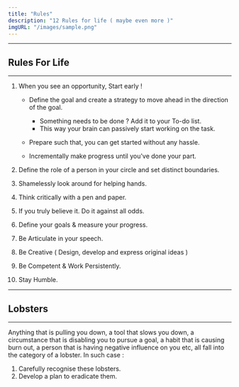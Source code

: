 ```yaml
---
title: "Rules"
description: "12 Rules for life ( maybe even more )"
imgURL: "/images/sample.png"
---
```


---
## Rules For Life
---
1. When you see an opportunity, Start early !

   * Define the goal and create a strategy to move ahead in the direction of the goal.
     * Something needs to be done ? Add it to your To-do list.
     * This way your brain can passively start working on the task.

   * Prepare such that, you can get started without any hassle.
   * Incrementally make progress until you've done your part.

2. Define the role of a person in your circle and set distinct boundaries.
3. Shamelessly look around for helping hands.
4. Think critically with a pen and paper.
5. If you truly believe it. Do it against all odds.
6. Define your goals & measure your progress.
7. Be Articulate in your speech.
8. Be Creative ( Design, develop and express original ideas )
9. Be Competent & Work Persistently.
10. Stay Humble.

---
## Lobsters
---

Anything that is pulling you down, a tool that slows you down, a circumstance that is disabling you to pursue a goal, a habit that is causing burn out, a person that is having negative influence on you etc, all fall into the category of a lobster. In such case :

1. Carefully recognise these lobsters.
2. Develop a plan to eradicate them.